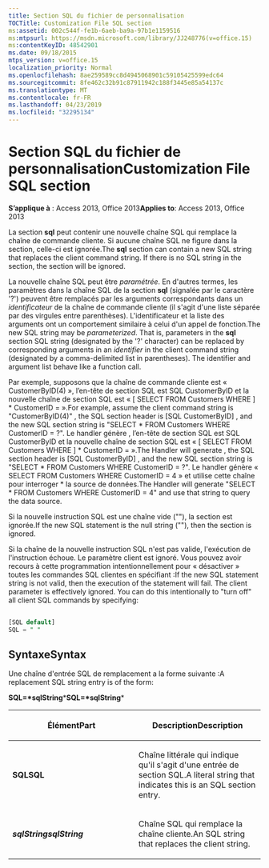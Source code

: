 ```yaml
---
title: Section SQL du fichier de personnalisation
TOCTitle: Customization File SQL section
ms:assetid: 002c544f-fe1b-6aeb-ba9a-97b1e1159516
ms:mtpsurl: https://msdn.microsoft.com/library/JJ248776(v=office.15)
ms:contentKeyID: 48542901
ms.date: 09/18/2015
mtps_version: v=office.15
localization_priority: Normal
ms.openlocfilehash: 8ae259589cc8d4945068901c59105425599edc64
ms.sourcegitcommit: 8fe462c32b91c87911942c188f3445e85a54137c
ms.translationtype: MT
ms.contentlocale: fr-FR
ms.lasthandoff: 04/23/2019
ms.locfileid: "32295134"
---
```

# <a name="customization-file-sql-section"></a><span data-ttu-id="18233-102">Section SQL du fichier de personnalisation</span><span class="sxs-lookup"><span data-stu-id="18233-102">Customization File SQL section</span></span>


<span data-ttu-id="18233-103">**S’applique à** : Access 2013, Office 2013</span><span class="sxs-lookup"><span data-stu-id="18233-103">**Applies to**: Access 2013, Office 2013</span></span>

<span data-ttu-id="18233-p101">La section **sql** peut contenir une nouvelle chaîne SQL qui remplace la chaîne de commande cliente. Si aucune chaîne SQL ne figure dans la section, celle-ci est ignorée.</span><span class="sxs-lookup"><span data-stu-id="18233-p101">The **sql** section can contain a new SQL string that replaces the client command string. If there is no SQL string in the section, the section will be ignored.</span></span>

<span data-ttu-id="18233-p102">La nouvelle chaîne SQL peut être *paramétrée*. En d'autres termes, les paramètres dans la chaîne SQL de la section **sql** (signalée par le caractère '?') peuvent être remplacés par les arguments correspondants dans un *identificateur* de la chaîne de commande cliente (il s'agit d'une liste séparée par des virgules entre parenthèses). L'identificateur et la liste des arguments ont un comportement similaire à celui d'un appel de fonction.</span><span class="sxs-lookup"><span data-stu-id="18233-p102">The new SQL string may be *parameterized*. That is, parameters in the **sql** section SQL string (designated by the '?' character) can be replaced by corresponding arguments in an *identifier* in the client command string (designated by a comma-delimited list in parentheses). The identifier and argument list behave like a function call.</span></span>

<span data-ttu-id="18233-109">Par exemple, supposons que la chaîne de commande cliente est « CustomerByID(4) », l’en-tête de section SQL est SQL CustomerByID et la nouvelle chaîne de section SQL est « \[ SELECT FROM Customers WHERE \] \* CustomerID = ».</span><span class="sxs-lookup"><span data-stu-id="18233-109">For example, assume the client command string is "CustomerByID(4)" , the SQL section header is \[SQL CustomerByID\] , and the new SQL section string is "SELECT \* FROM Customers WHERE CustomerID = ?".</span></span> <span data-ttu-id="18233-110">Le handler génère , l’en-tête de section SQL est SQL CustomerByID et la nouvelle chaîne de section SQL est « \[ SELECT FROM Customers WHERE \] \* CustomerID = ».</span><span class="sxs-lookup"><span data-stu-id="18233-110">The Handler will generate , the SQL section header is \[SQL CustomerByID\] , and the new SQL section string is "SELECT \* FROM Customers WHERE CustomerID = ?".</span></span> <span data-ttu-id="18233-111">Le handler génère « SELECT FROM Customers WHERE CustomerID = 4 » et utilise cette chaîne pour interroger \* la source de données.</span><span class="sxs-lookup"><span data-stu-id="18233-111">The Handler will generate "SELECT \* FROM Customers WHERE CustomerID = 4" and use that string to query the data source.</span></span>

<span data-ttu-id="18233-112">Si la nouvelle instruction SQL est une chaîne vide (""), la section est ignorée.</span><span class="sxs-lookup"><span data-stu-id="18233-112">If the new SQL statement is the null string (""), then the section is ignored.</span></span>

<span data-ttu-id="18233-p104">Si la chaîne de la nouvelle instruction SQL n'est pas valide, l'exécution de l'instruction échoue. Le paramètre client est ignoré. Vous pouvez avoir recours à cette programmation intentionnellement pour « désactiver » toutes les commandes SQL clientes en spécifiant :</span><span class="sxs-lookup"><span data-stu-id="18233-p104">If the new SQL statement string is not valid, then the execution of the statement will fail. The client parameter is effectively ignored. You can do this intentionally to "turn off" all client SQL commands by specifying:</span></span>

```sql 
 
[SQL default] 
SQL = " " 
```

## <a name="syntax"></a><span data-ttu-id="18233-116">Syntaxe</span><span class="sxs-lookup"><span data-stu-id="18233-116">Syntax</span></span>

<span data-ttu-id="18233-117">Une chaîne d'entrée SQL de remplacement a la forme suivante :</span><span class="sxs-lookup"><span data-stu-id="18233-117">A replacement SQL string entry is of the form:</span></span>

<span data-ttu-id="18233-118">**SQL=\*sqlString**\*</span><span class="sxs-lookup"><span data-stu-id="18233-118">**SQL=\*sqlString**\*</span></span>

<table>
<colgroup>
<col style="width: 50%" />
<col style="width: 50%" />
</colgroup>
<thead>
<tr class="header">
<th><p><span data-ttu-id="18233-119">Élément</span><span class="sxs-lookup"><span data-stu-id="18233-119">Part</span></span></p></th>
<th><p><span data-ttu-id="18233-120">Description</span><span class="sxs-lookup"><span data-stu-id="18233-120">Description</span></span></p></th>
</tr>
</thead>
<tbody>
<tr class="odd">
<td><p><span data-ttu-id="18233-121"><strong>SQL</strong></span><span class="sxs-lookup"><span data-stu-id="18233-121"><strong>SQL</strong></span></span></p></td>
<td><p><span data-ttu-id="18233-122">Chaîne littérale qui indique qu'il s'agit d'une entrée de section SQL.</span><span class="sxs-lookup"><span data-stu-id="18233-122">A literal string that indicates this is an SQL section entry.</span></span></p></td>
</tr>
<tr class="even">
<td><p><span data-ttu-id="18233-123"><strong><em>sqlString</em></strong></span><span class="sxs-lookup"><span data-stu-id="18233-123"><strong><em>sqlString</em></strong></span></span></p></td>
<td><p><span data-ttu-id="18233-124">Chaîne SQL qui remplace la chaîne cliente.</span><span class="sxs-lookup"><span data-stu-id="18233-124">An SQL string that replaces the client string.</span></span></p></td>
</tr>
</tbody>
</table>

